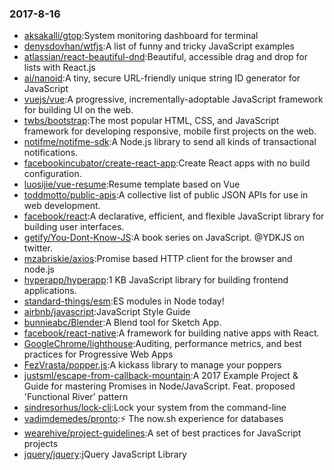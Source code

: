 ### 2017-8-16 
* [aksakalli/gtop](https://github.com//aksakalli/gtop):System monitoring dashboard for terminal 
* [denysdovhan/wtfjs](https://github.com//denysdovhan/wtfjs):A list of funny and tricky JavaScript examples 
* [atlassian/react-beautiful-dnd](https://github.com//atlassian/react-beautiful-dnd):Beautiful, accessible drag and drop for lists with React.js 
* [ai/nanoid](https://github.com//ai/nanoid):A tiny, secure URL-friendly unique string ID generator for JavaScript 
* [vuejs/vue](https://github.com//vuejs/vue):A progressive, incrementally-adoptable JavaScript framework for building UI on the web. 
* [twbs/bootstrap](https://github.com//twbs/bootstrap):The most popular HTML, CSS, and JavaScript framework for developing responsive, mobile first projects on the web. 
* [notifme/notifme-sdk](https://github.com//notifme/notifme-sdk):A Node.js library to send all kinds of transactional notifications. 
* [facebookincubator/create-react-app](https://github.com//facebookincubator/create-react-app):Create React apps with no build configuration. 
* [luosijie/vue-resume](https://github.com//luosijie/vue-resume):Resume template based on Vue 
* [toddmotto/public-apis](https://github.com//toddmotto/public-apis):A collective list of public JSON APIs for use in web development. 
* [facebook/react](https://github.com//facebook/react):A declarative, efficient, and flexible JavaScript library for building user interfaces. 
* [getify/You-Dont-Know-JS](https://github.com//getify/You-Dont-Know-JS):A book series on JavaScript. @YDKJS on twitter. 
* [mzabriskie/axios](https://github.com//mzabriskie/axios):Promise based HTTP client for the browser and node.js 
* [hyperapp/hyperapp](https://github.com//hyperapp/hyperapp):1 KB JavaScript library for building frontend applications. 
* [standard-things/esm](https://github.com//standard-things/esm):ES modules in Node today! 
* [airbnb/javascript](https://github.com//airbnb/javascript):JavaScript Style Guide 
* [bunnieabc/Blender](https://github.com//bunnieabc/Blender):A Blend tool for Sketch App. 
* [facebook/react-native](https://github.com//facebook/react-native):A framework for building native apps with React. 
* [GoogleChrome/lighthouse](https://github.com//GoogleChrome/lighthouse):Auditing, performance metrics, and best practices for Progressive Web Apps 
* [FezVrasta/popper.js](https://github.com//FezVrasta/popper.js):A kickass library to manage your poppers 
* [justsml/escape-from-callback-mountain](https://github.com//justsml/escape-from-callback-mountain):A 2017 Example Project & Guide for mastering Promises in Node/JavaScript. Feat. proposed 'Functional River' pattern 
* [sindresorhus/lock-cli](https://github.com//sindresorhus/lock-cli):Lock your system from the command-line 
* [vadimdemedes/pronto](https://github.com//vadimdemedes/pronto):⚡ The now.sh experience for databases 
* [wearehive/project-guidelines](https://github.com//wearehive/project-guidelines):A set of best practices for JavaScript projects 
* [jquery/jquery](https://github.com//jquery/jquery):jQuery JavaScript Library 
